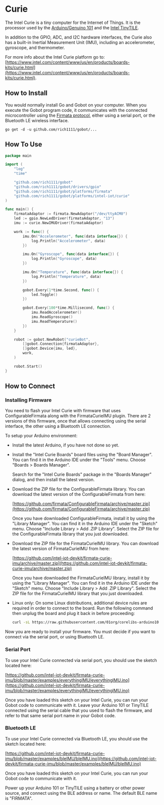 # Curie

The Intel Curie is a tiny computer for the Internet of Things. It is the processor used by the [Arduino/Genuino 101](https://www.arduino.cc/en/Main/ArduinoBoard101) and the [Intel TinyTILE](https://software.intel.com/en-us/node/675623).

In addition to the GPIO, ADC, and I2C hardware interfaces, the Curie also has a built-in Inertial Measurement Unit (IMU), including an accelerometer, gyroscope, and thermometer.

For more info about the Intel Curie platform go to: [https://www.intel.com/content/www/us/en/products/boards-kits/curie.html](https://www.intel.com/content/www/us/en/products/boards-kits/curie.html).

## How to Install

You would normally install Go and Gobot on your computer. When you execute the Gobot program code, it communicates with the connected microcontroller using the [Firmata protocol](https://github.com/firmata/protocol), either using a serial port, or the Bluetooth LE wireless interface.

```
go get -d -u github.com/rich1111/gobot/...
```

## How To Use

```go
package main

import (
	"log"
	"time"

	"github.com/rich1111/gobot"
	"github.com/rich1111/gobot/drivers/gpio"
	"github.com/rich1111/gobot/platforms/firmata"
	"github.com/rich1111/gobot/platforms/intel-iot/curie"
)

func main() {
	firmataAdaptor := firmata.NewAdaptor("/dev/ttyACM0")
	led := gpio.NewLedDriver(firmataAdaptor, "13")
	imu := curie.NewIMUDriver(firmataAdaptor)

	work := func() {
		imu.On("Accelerometer", func(data interface{}) {
			log.Println("Accelerometer", data)
		})

		imu.On("Gyroscope", func(data interface{}) {
			log.Println("Gyroscope", data)
		})

		imu.On("Temperature", func(data interface{}) {
			log.Println("Temperature", data)
		})

		gobot.Every(1*time.Second, func() {
			led.Toggle()
		})

		gobot.Every(100*time.Millisecond, func() {
			imu.ReadAccelerometer()
			imu.ReadGyroscope()
			imu.ReadTemperature()
		})
	}

	robot := gobot.NewRobot("curieBot",
		[]gobot.Connection{firmataAdaptor},
		[]gobot.Device{imu, led},
		work,
	)

	robot.Start()
}
```

## How to Connect

### Installing Firmware

You need to flash your Intel Curie with firmware that uses ConfigurableFirmata along with the FirmataCurieIMU plugin. There are 2 versions of this firmware, once that allows connecting using the serial interface, the other using a Bluetooth LE connection.

To setup your Arduino environment:

- Install the latest Arduino, if you have not done so yet.
- Install the "Intel Curie Boards" board files using the "Board Manager". You can find it in the Arduino IDE under the "Tools" menu. Choose "Boards > Boards Manager".

	Search for the "Intel Curie Boards" package in the "Boards Manager" dialog, and then install the latest version.

- Download the ZIP file for the ConfigurableFirmata library. You can download the latest version of the ConfigurableFirmata from here:

	[https://github.com/firmata/ConfigurableFirmata/archive/master.zip](https://github.com/firmata/ConfigurableFirmata/archive/master.zip)

	Once you have downloaded ConfigurableFirmata, install it by using the "Library Manager". You can find it in the Arduino IDE under the "Sketch" menu. Choose "Include Library > Add .ZIP Library". Select the ZIP file for the ConfigurableFirmata library that you just downloaded.

- Download the ZIP file for the FirmataCurieIMU library. You can download the latest version of FirmataCurieIMU from here:

	[https://github.com/intel-iot-devkit/firmata-curie-imu/archive/master.zip](https://github.com/intel-iot-devkit/firmata-curie-imu/archive/master.zip)

	Once you have downloaded the FirmataCurieIMU library, install it by using the "Library Manager". You can find it in the Arduino IDE under the "Sketch" menu. Choose "Include Library > Add .ZIP Library". Select the ZIP file for the FirmataCurieIMU library that you just downloaded.

- Linux only: On some Linux distributions, additional device rules are required in order to connect to the board. Run the following command then unplug the board and plug it back in before proceeding:

  ```sh
  curl -sL https://raw.githubusercontent.com/01org/corelibs-arduino101/master/scripts/create_dfu_udev_rule | sudo -E bash -
  ```

Now you are ready to install your firmware. You must decide if you want to connect via the serial port, or using Bluetooth LE.

### Serial Port

To use your Intel Curie connected via serial port, you should use the sketch located here:

[https://github.com/intel-iot-devkit/firmata-curie-imu/blob/master/examples/everythingIMU/everythingIMU.ino](https://github.com/intel-iot-devkit/firmata-curie-imu/blob/master/examples/everythingIMU/everythingIMU.ino)

Once you have loaded this sketch on your Intel Curie, you can run your Gobot code to communicate with it. Leave your Arduino 101 or TinyTILE connected using the serial cable that you used to flash the firmware, and refer to that same serial port name in your Gobot code.

### Bluetooth LE

To use your Intel Curie connected via Bluetooth LE, you should use the sketch located here:

[https://github.com/intel-iot-devkit/firmata-curie-imu/blob/master/examples/bleIMU/bleIMU.ino](https://github.com/intel-iot-devkit/firmata-curie-imu/blob/master/examples/bleIMU/bleIMU.ino)

Once you have loaded this sketch on your Intel Curie, you can run your Gobot code to communicate with it.

Power up your Arduino 101 or TinyTILE using a battery or other power source, and connect using the BLE address or name. The default BLE name is "FIRMATA".
